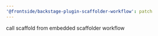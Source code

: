 ```yaml
---
'@frontside/backstage-plugin-scaffolder-workflow': patch
---
```


call scaffold from embedded scaffolder workflow
